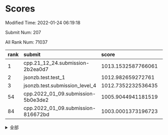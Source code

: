 # Scores

Modified Time: 2022-01-24 06:19:18

Submit Num: 207

All Rank Num: 71037

| rank |               submit               |       score        |       sigma        | pk_num |
| :--- | :--------------------------------- | :----------------- | :----------------- | :----- |
| 1    | cpp.21_12_24.submission-2b2ea0d7   | 1013.1532587766061 | 0.8220463483857556 | 1369   |
| 2    | jsonzb.test.test_1                 | 1012.982659272761  | 0.8391896192370065 | 1378   |
| 3    | jsonzb.test.submission_level_4     | 1012.7352232536435 | 0.8155141646578651 | 1371   |
| 54   | cpp.2022_01_09.submission-5b0e3de2 | 1005.9044941181519 | 0.7308535896223619 | 1368   |
| 84   | cpp.2022_01_09.submission-816672bd | 1003.0001373196723 | 0.6972333169299636 | 1377   |


<details>
<summary>全部</summary>

| rank |                 submit                 |       score        |       sigma        | pk_num |
| :--- | :------------------------------------- | :----------------- | :----------------- | :----- |
| 1    | cpp.21_12_24.submission-2b2ea0d7       | 1013.1532587766061 | 0.8220463483857556 | 1369   |
| 2    | jsonzb.test.test_1                     | 1012.982659272761  | 0.8391896192370065 | 1378   |
| 3    | jsonzb.test.submission_level_4         | 1012.7352232536435 | 0.8155141646578651 | 1371   |
| 4    | gobigger.level_3.submission_level_3_38 | 1011.8829951389915 | 0.7924414348752772 | 1373   |
| 5    | gobigger.level_3.submission_level_3_26 | 1011.4547106394339 | 0.7835230351488945 | 1373   |
| 6    | gobigger.level_3.submission_level_3_25 | 1011.4097326476965 | 0.7746228955746842 | 1373   |
| 7    | gobigger.level_3.submission_level_3_41 | 1011.1072917766917 | 0.7763519984768296 | 1374   |
| 8    | gobigger.level_3.submission_level_3_6  | 1010.9668550697588 | 0.7817921495146378 | 1372   |
| 9    | gobigger.level_3.submission_level_3_27 | 1010.8506496217514 | 0.770503456749636  | 1371   |
| 10   | gobigger.level_3.submission_level_3_31 | 1010.8224128032595 | 0.7473586846451075 | 1364   |
| 11   | gobigger.level_3.submission_level_3_42 | 1010.6552382432542 | 0.7542879159605144 | 1376   |
| 12   | gobigger.level_3.submission_level_3_32 | 1010.6442341108146 | 0.7597401052766101 | 1372   |
| 13   | gobigger.level_3.submission_level_3_2  | 1010.6269916093307 | 0.7541694154497581 | 1375   |
| 14   | gobigger.level_3.submission_level_3_16 | 1010.6213278955272 | 0.7777136724043526 | 1378   |
| 15   | gobigger.level_3.submission_level_3_3  | 1010.6064581702697 | 0.7677320119677298 | 1374   |
| 16   | gobigger.level_3.submission_level_3_45 | 1010.5810007101062 | 0.7895089522835929 | 1367   |
| 17   | gobigger.level_3.submission_level_3_21 | 1010.5056264904098 | 0.7706751724645121 | 1368   |
| 18   | gobigger.level_3.submission_level_3_17 | 1010.5017307390008 | 0.7569692376338325 | 1372   |
| 19   | gobigger.level_3.submission_level_3_13 | 1010.4657253321259 | 0.7403982098913067 | 1375   |
| 20   | gobigger.level_3.submission_level_3_10 | 1010.4009538421737 | 0.7605544957957843 | 1371   |
| 21   | gobigger.level_3.submission_level_3_40 | 1010.3893891754648 | 0.7483390492769125 | 1376   |
| 22   | gobigger.level_3.submission_level_3_0  | 1010.3441006935136 | 0.7550629691480415 | 1372   |
| 23   | gobigger.level_3.submission_level_3_15 | 1010.294341960789  | 0.7632624022182536 | 1371   |
| 24   | gobigger.level_3.submission_level_3_29 | 1010.2672119362145 | 0.7621062072043556 | 1372   |
| 25   | gobigger.level_3.submission_level_3_30 | 1010.2374759962042 | 0.7657100765212989 | 1371   |
| 26   | gobigger.level_3.submission_level_3_20 | 1010.1957793459791 | 0.7768637323892873 | 1366   |
| 27   | gobigger.level_3.submission_level_3_1  | 1010.1854454377063 | 0.7592750681871143 | 1370   |
| 28   | gobigger.level_3.submission_level_3_37 | 1009.9993609761866 | 0.7678148379034745 | 1377   |
| 29   | gobigger.level_3.submission_level_3_4  | 1009.9653932952629 | 0.8022623045577667 | 1371   |
| 30   | gobigger.level_3.submission_level_3_7  | 1009.911877441353  | 0.7780713381005704 | 1369   |
| 31   | gobigger.level_3.submission_level_3_46 | 1009.873925227465  | 0.7646291270523616 | 1378   |
| 32   | gobigger.level_3.submission_level_3_36 | 1009.8520132598477 | 0.7622776337361151 | 1379   |
| 33   | gobigger.level_3.submission_level_3_23 | 1009.7415046061316 | 0.7509353877826784 | 1373   |
| 34   | gobigger.level_3.submission_level_3_44 | 1009.7037010861575 | 0.7473292195731005 | 1371   |
| 35   | gobigger.level_3.submission_level_3_28 | 1009.6402945287304 | 0.7574869974451873 | 1375   |
| 36   | gobigger.level_3.submission_level_3_48 | 1009.6265013488804 | 0.7579461220673553 | 1374   |
| 37   | gobigger.level_3.submission_level_3_47 | 1009.5515036986828 | 0.7474691599517578 | 1373   |
| 38   | gobigger.level_3.submission_level_3_24 | 1009.4263106377836 | 0.7422446630435867 | 1374   |
| 39   | gobigger.level_3.submission_level_3_19 | 1009.3787315701059 | 0.7551372091373926 | 1371   |
| 40   | gobigger.level_3.submission_level_3_14 | 1009.3224179227116 | 0.744813387925576  | 1375   |
| 41   | gobigger.level_3.submission_level_3_8  | 1009.1928046695344 | 0.7385318965923611 | 1368   |
| 42   | gobigger.level_3.submission_level_3_39 | 1009.177789487996  | 0.7677484999905284 | 1375   |
| 43   | gobigger.level_3.submission_level_3_33 | 1009.153528814642  | 0.7667540146137485 | 1377   |
| 44   | gobigger.level_3.submission_level_3_11 | 1009.065956260045  | 0.7381669340310071 | 1373   |
| 45   | gobigger.level_3.submission_level_3_9  | 1008.9762094015801 | 0.7386194662886896 | 1375   |
| 46   | gobigger.level_3.submission_level_3_49 | 1008.9699555832888 | 0.7656553522739163 | 1368   |
| 47   | gobigger.level_3.submission_level_3_5  | 1008.9568757152998 | 0.7406655536735406 | 1369   |
| 48   | gobigger.level_3.submission_level_3_34 | 1008.9471786309512 | 0.7502388276583208 | 1372   |
| 49   | gobigger.level_3.submission_level_3_12 | 1008.9036586394357 | 0.7637032856325369 | 1376   |
| 50   | gobigger.level_3.submission_level_3_22 | 1008.7828012522787 | 0.7809897185714582 | 1377   |
| 51   | gobigger.level_3.submission_level_3_35 | 1008.4977931480504 | 0.7586620687579079 | 1374   |
| 52   | gobigger.level_3.submission_level_3_18 | 1008.3894545334479 | 0.728636242183875  | 1373   |
| 53   | gobigger.level_3.submission_level_3_43 | 1007.8843117175952 | 0.7464332402950752 | 1373   |
| 54   | cpp.2022_01_09.submission-5b0e3de2     | 1005.9044941181519 | 0.7308535896223619 | 1368   |
| 55   | gobigger.level_1.submission_level_1_1  | 1004.8171321509574 | 0.7163371473142344 | 1371   |
| 56   | gobigger.level_1.submission_level_1_35 | 1004.4162295888816 | 0.7225665793412478 | 1371   |
| 57   | gobigger.level_1.submission_level_1_41 | 1004.3737516699525 | 0.7234277326024432 | 1374   |
| 58   | gobigger.level_1.submission_level_1_28 | 1004.3575026492354 | 0.714609460930236  | 1378   |
| 59   | gobigger.level_1.submission_level_1_49 | 1004.3403681495026 | 0.7274531689004081 | 1371   |
| 60   | gobigger.level_1.submission_level_1_34 | 1004.3125630358272 | 0.7291921368938196 | 1375   |
| 61   | gobigger.level_1.submission_level_1_16 | 1004.1802952982093 | 0.7283847701407927 | 1375   |
| 62   | gobigger.level_1.submission_level_1_11 | 1004.1404760499563 | 0.7171156725278444 | 1376   |
| 63   | gobigger.level_1.submission_level_1_7  | 1004.110750105169  | 0.728427684485193  | 1371   |
| 64   | gobigger.level_1.submission_level_1_32 | 1003.9935021204583 | 0.7195937903045966 | 1370   |
| 65   | gobigger.level_1.submission_level_1_24 | 1003.9544898912222 | 0.7232554637487979 | 1372   |
| 66   | gobigger.level_1.submission_level_1_33 | 1003.8584840974887 | 0.7135495852447455 | 1372   |
| 67   | gobigger.level_1.submission_level_1_44 | 1003.7880479316816 | 0.7285418504368172 | 1375   |
| 68   | gobigger.level_1.submission_level_1_3  | 1003.6637869620977 | 0.7290512284003158 | 1373   |
| 69   | gobigger.level_1.submission_level_1_2  | 1003.5188837517112 | 0.7097025221782985 | 1373   |
| 70   | gobigger.level_1.submission_level_1_5  | 1003.5129161962348 | 0.7235621326342936 | 1370   |
| 71   | gobigger.level_1.submission_level_1_21 | 1003.4572293172531 | 0.7118951351459233 | 1375   |
| 72   | gobigger.level_1.submission_level_1_38 | 1003.452543785639  | 0.7110617579629405 | 1375   |
| 73   | gobigger.level_1.submission_level_1_6  | 1003.4321709317927 | 0.7227024812384264 | 1370   |
| 74   | gobigger.level_1.submission_level_1_39 | 1003.311425703665  | 0.7118450466611316 | 1375   |
| 75   | gobigger.level_1.submission_level_1_40 | 1003.3042470428131 | 0.7297608000080109 | 1369   |
| 76   | gobigger.level_1.submission_level_1_19 | 1003.1896469228464 | 0.7142258656999204 | 1368   |
| 77   | gobigger.level_1.submission_level_1_17 | 1003.1878441111055 | 0.7066845922105394 | 1369   |
| 78   | gobigger.level_1.submission_level_1_23 | 1003.1627317655241 | 0.7142160716686802 | 1371   |
| 79   | gobigger.level_1.submission_level_1_31 | 1003.1250922183882 | 0.6983639041279995 | 1368   |
| 80   | gobigger.level_1.submission_level_1_27 | 1003.0885441413039 | 0.7226463252200656 | 1373   |
| 81   | gobigger.level_1.submission_level_1_46 | 1003.0409752620208 | 0.7124603004091481 | 1369   |
| 82   | gobigger.level_1.submission_level_1_13 | 1003.0138654103271 | 0.7095021837241261 | 1374   |
| 83   | gobigger.level_1.submission_level_1_45 | 1003.0126085323336 | 0.7163376946647103 | 1379   |
| 84   | cpp.2022_01_09.submission-816672bd     | 1003.0001373196723 | 0.6972333169299636 | 1377   |
| 85   | gobigger.level_1.submission_level_1_37 | 1002.989876581951  | 0.7242448627257598 | 1373   |
| 86   | gobigger.level_1.submission_level_1_4  | 1002.9679593536953 | 0.7171299402095432 | 1376   |
| 87   | gobigger.level_1.submission_level_1_20 | 1002.9322957326624 | 0.7116972556004763 | 1380   |
| 88   | gobigger.level_1.submission_level_1_22 | 1002.9105446060403 | 0.7028301826196355 | 1378   |
| 89   | gobigger.level_1.submission_level_1_25 | 1002.89735308151   | 0.7149078348626337 | 1370   |
| 90   | gobigger.level_1.submission_level_1_10 | 1002.8485134646979 | 0.7248784995870589 | 1373   |
| 91   | gobigger.level_1.submission_level_1_42 | 1002.8252658580722 | 0.7141235311267962 | 1376   |
| 92   | gobigger.level_1.submission_level_1_26 | 1002.8181104450143 | 0.720735973462226  | 1375   |
| 93   | gobigger.level_1.submission_level_1_30 | 1002.7924954058415 | 0.7225547568567707 | 1375   |
| 94   | gobigger.level_1.submission_level_1_15 | 1002.6032481442152 | 0.7142225010353849 | 1370   |
| 95   | gobigger.level_1.submission_level_1_0  | 1002.551058287776  | 0.7154417045655989 | 1372   |
| 96   | gobigger.level_1.submission_level_1_18 | 1002.5095076411562 | 0.7139870567577132 | 1376   |
| 97   | gobigger.level_1.submission_level_1_8  | 1002.4416120521821 | 0.6940056858711903 | 1365   |
| 98   | gobigger.level_1.submission_level_1_9  | 1002.3622434932441 | 0.7107881732687718 | 1377   |
| 99   | gobigger.level_1.submission_level_1_29 | 1002.3383212775751 | 0.7188652456889709 | 1369   |
| 100  | gobigger.level_1.submission_level_1_36 | 1002.2482550061685 | 0.7124308303616905 | 1374   |
| 101  | gobigger.level_1.submission_level_1_48 | 1002.1373682517507 | 0.7040607924024398 | 1367   |
| 102  | gobigger.level_1.submission_level_1_43 | 1002.1049173686952 | 0.7076550378734879 | 1373   |
| 103  | gobigger.level_1.submission_level_1_12 | 1001.6062731498217 | 0.7168906152877093 | 1369   |
| 104  | gobigger.level_1.submission_level_1_47 | 1001.567517114522  | 0.71004424451355   | 1371   |
| 105  | gobigger.level_1.submission_level_1_14 | 1001.548941186558  | 0.7286669321258827 | 1367   |
| 106  | gobigger.random.submission_random_41   | 997.6594203912751  | 0.7022106342572229 | 1377   |
| 107  | gobigger.random.submission_random_18   | 997.6411993272241  | 0.7179072885755914 | 1371   |
| 108  | gobigger.random.submission_random_20   | 997.1441740940274  | 0.720901175047035  | 1367   |
| 109  | gobigger.random.submission_random_47   | 996.7248303960642  | 0.7018148846260321 | 1370   |
| 110  | gobigger.random.submission_random_16   | 996.6514198071476  | 0.703234299242172  | 1372   |
| 111  | gobigger.random.submission_random_13   | 996.6139117591221  | 0.7029782602199061 | 1365   |
| 112  | gobigger.random.submission_random_25   | 996.6057210755791  | 0.7210044755892779 | 1369   |
| 113  | gobigger.random.submission_random_17   | 996.5416436790844  | 0.7157015014297008 | 1370   |
| 114  | gobigger.random.submission_random_14   | 996.4203116223644  | 0.7105591167859041 | 1375   |
| 115  | gobigger.random.submission_random_21   | 996.3291111906757  | 0.7057038122848001 | 1376   |
| 116  | gobigger.random.submission_random_26   | 996.2973491547447  | 0.7083902714088979 | 1373   |
| 117  | gobigger.random.submission_random_27   | 996.2725533276424  | 0.7128416528239889 | 1372   |
| 118  | gobigger.random.submission_random_5    | 996.2265954685945  | 0.7078603081614193 | 1373   |
| 119  | gobigger.random.submission_random_44   | 996.1927784806346  | 0.6938061120547265 | 1375   |
| 120  | gobigger.random.submission_random_9    | 996.1196986949682  | 0.7199066095552152 | 1377   |
| 121  | gobigger.random.submission_random_22   | 996.0848180035421  | 0.7160455476122263 | 1375   |
| 122  | gobigger.random.submission_random_8    | 996.081752385028   | 0.7037157326257077 | 1371   |
| 123  | gobigger.random.submission_random_48   | 996.0207452639294  | 0.7163767412033454 | 1375   |
| 124  | gobigger.random.submission_random_38   | 995.9987195145974  | 0.7277726965949132 | 1368   |
| 125  | gobigger.random.submission_random_31   | 995.9435244633971  | 0.7123418057938095 | 1372   |
| 126  | gobigger.random.submission_random_1    | 995.9401143779913  | 0.7024592896347976 | 1369   |
| 127  | gobigger.random.submission_random_0    | 995.9109523561069  | 0.71113854480518   | 1372   |
| 128  | gobigger.random.submission_random_42   | 995.8787125092688  | 0.7031022979548749 | 1370   |
| 129  | gobigger.random.submission_random_49   | 995.8329561767439  | 0.714128814604131  | 1373   |
| 130  | gobigger.random.submission_random_24   | 995.792240155128   | 0.7100330954746794 | 1379   |
| 131  | gobigger.random.submission_random_45   | 995.7741664043323  | 0.7146719745272962 | 1376   |
| 132  | gobigger.random.submission_random_28   | 995.7617137718117  | 0.7085977349794131 | 1373   |
| 133  | gobigger.random.submission_random_23   | 995.7353939851334  | 0.7106896541473097 | 1368   |
| 134  | gobigger.random.submission_random_29   | 995.5935765933496  | 0.7113058940228917 | 1375   |
| 135  | gobigger.random.submission_random_39   | 995.5355122335149  | 0.7115363616036977 | 1373   |
| 136  | gobigger.random.submission_random_10   | 995.5333402455801  | 0.704127071764438  | 1373   |
| 137  | gobigger.random.submission_random_7    | 995.5280972031599  | 0.7261589301543134 | 1373   |
| 138  | gobigger.random.submission_random_6    | 995.5058837273508  | 0.7253867606929818 | 1367   |
| 139  | gobigger.random.submission_random_37   | 995.4722654536338  | 0.701207962175521  | 1374   |
| 140  | gobigger.random.submission_random_2    | 995.4688958156495  | 0.7058116966660203 | 1376   |
| 141  | gobigger.random.submission_random_4    | 995.394693737599   | 0.713021852580417  | 1373   |
| 142  | gobigger.random.submission_random_15   | 995.3232068625061  | 0.7121612188584139 | 1375   |
| 143  | gobigger.random.submission_random_32   | 995.3227181344218  | 0.7100902251431386 | 1371   |
| 144  | gobigger.random.submission_random_33   | 995.3000299869827  | 0.7178447972910841 | 1372   |
| 145  | gobigger.random.submission_random_34   | 995.2529276286946  | 0.7130487890808016 | 1374   |
| 146  | gobigger.random.submission_random_43   | 995.2507770740755  | 0.7086918240060237 | 1373   |
| 147  | gobigger.random.submission_random_3    | 995.143136369137   | 0.7100461822868458 | 1378   |
| 148  | gobigger.random.submission_random_30   | 995.1409369810983  | 0.706635949657279  | 1372   |
| 149  | gobigger.random.submission_random_36   | 994.9056160220943  | 0.7346696682434867 | 1373   |
| 150  | gobigger.random.submission_random_40   | 994.6336827546104  | 0.7203015008941737 | 1378   |
| 151  | gobigger.random.submission_random_11   | 994.6162937984814  | 0.7153402896764797 | 1368   |
| 152  | gobigger.random.submission_random_46   | 994.5366334836184  | 0.7252016874360183 | 1376   |
| 153  | gobigger.random.submission_random_12   | 994.3770494792244  | 0.7068652017722089 | 1372   |
| 154  | gobigger.level_2.submission_level_2_48 | 994.0731115900555  | 0.7224057518451218 | 1376   |
| 155  | gobigger.random.submission_random_35   | 993.9779515246464  | 0.7277685252255895 | 1378   |
| 156  | gobigger.random.submission_random_19   | 993.9770514524702  | 0.7361536270549449 | 1372   |
| 157  | gobigger.level_2.submission_level_2_25 | 993.9048637327661  | 0.7345146982781562 | 1379   |
| 158  | gobigger.level_2.submission_level_2_7  | 993.8182433374988  | 0.7392547577927552 | 1372   |
| 159  | gobigger.level_2.submission_level_2_4  | 993.5652912639964  | 0.7256135019246092 | 1372   |
| 160  | gobigger.level_2.submission_level_2_12 | 993.5151124148373  | 0.7264535060001546 | 1374   |
| 161  | gobigger.level_2.submission_level_2_17 | 993.4917990747535  | 0.7432950808907914 | 1371   |
| 162  | gobigger.level_2.submission_level_2_16 | 993.3581841695385  | 0.7279722069426148 | 1372   |
| 163  | gobigger.level_2.submission_level_2_19 | 993.3503831573772  | 0.7511189961254209 | 1375   |
| 164  | gobigger.level_2.submission_level_2_40 | 993.3084608277056  | 0.7352255983720266 | 1374   |
| 165  | gobigger.level_2.submission_level_2_47 | 992.9665875946122  | 0.7491236883498551 | 1371   |
| 166  | gobigger.level_2.submission_level_2_45 | 992.8794223670492  | 0.7526576669554655 | 1372   |
| 167  | gobigger.level_2.submission_level_2_38 | 992.8064186444716  | 0.7447473392810017 | 1379   |
| 168  | gobigger.level_2.submission_level_2_2  | 992.745500793922   | 0.759381765336767  | 1372   |
| 169  | gobigger.level_2.submission_level_2_9  | 992.7427032212662  | 0.7497441503756549 | 1366   |
| 170  | gobigger.level_2.submission_level_2_15 | 992.7045063694189  | 0.7594006736807061 | 1372   |
| 171  | gobigger.level_2.submission_level_2_5  | 992.6331411318611  | 0.7455954384851775 | 1371   |
| 172  | gobigger.level_2.submission_level_2_49 | 992.6248592050075  | 0.7421084125230719 | 1373   |
| 173  | gobigger.level_2.submission_level_2_0  | 992.5461409358849  | 0.7461640188400347 | 1371   |
| 174  | gobigger.level_2.submission_level_2_22 | 992.5169293430544  | 0.7463509797474598 | 1372   |
| 175  | gobigger.level_2.submission_level_2_31 | 992.4985767748564  | 0.7298508415451637 | 1368   |
| 176  | gobigger.level_2.submission_level_2_14 | 992.4402473163216  | 0.746146076296686  | 1371   |
| 177  | gobigger.level_2.submission_level_2_1  | 992.3209365263924  | 0.7619455215578524 | 1372   |
| 178  | gobigger.level_2.submission_level_2_3  | 992.2628526195132  | 0.7440241611250666 | 1375   |
| 179  | gobigger.level_2.submission_level_2_36 | 992.2101150625973  | 0.7375732064959162 | 1373   |
| 180  | gobigger.level_2.submission_level_2_28 | 992.2062922474232  | 0.7510264333742388 | 1374   |
| 181  | gobigger.level_2.submission_level_2_41 | 992.1635608033437  | 0.7210455138915421 | 1376   |
| 182  | gobigger.level_2.submission_level_2_8  | 992.1411709646865  | 0.7519621595586639 | 1373   |
| 183  | gobigger.level_2.submission_level_2_34 | 992.0986253197785  | 0.7432620543312706 | 1373   |
| 184  | gobigger.level_2.submission_level_2_6  | 992.045493115049   | 0.7492411762029333 | 1375   |
| 185  | gobigger.level_2.submission_level_2_10 | 991.9803481994443  | 0.7354886134008848 | 1373   |
| 186  | gobigger.level_2.submission_level_2_23 | 991.9373157052017  | 0.7624137845061452 | 1369   |
| 187  | gobigger.level_2.submission_level_2_13 | 991.9345149673045  | 0.7346785304380976 | 1371   |
| 188  | gobigger.level_2.submission_level_2_35 | 991.9252948192556  | 0.7493329128350804 | 1368   |
| 189  | gobigger.level_2.submission_level_2_46 | 991.8918547910389  | 0.7544968200943314 | 1369   |
| 190  | gobigger.level_2.submission_level_2_44 | 991.8268042634327  | 0.7427735079474398 | 1375   |
| 191  | gobigger.level_2.submission_level_2_30 | 991.8248823688295  | 0.7415659224916175 | 1374   |
| 192  | gobigger.level_2.submission_level_2_18 | 991.7960476825062  | 0.7363756926511817 | 1370   |
| 193  | gobigger.level_2.submission_level_2_42 | 991.6178047737009  | 0.7419583830566112 | 1375   |
| 194  | gobigger.level_2.submission_level_2_21 | 991.6040273381936  | 0.7693020080421524 | 1377   |
| 195  | gobigger.level_2.submission_level_2_32 | 991.4287946921746  | 0.7394844814814194 | 1372   |
| 196  | gobigger.level_2.submission_level_2_20 | 991.4023264422829  | 0.7380617899113546 | 1376   |
| 197  | gobigger.level_2.submission_level_2_43 | 991.4011963296574  | 0.7493752412357    | 1377   |
| 198  | gobigger.level_2.submission_level_2_24 | 991.3994652142193  | 0.7593007189842786 | 1368   |
| 199  | gobigger.level_2.submission_level_2_29 | 991.2472179991374  | 0.7560888978202317 | 1374   |
| 200  | gobigger.level_2.submission_level_2_27 | 991.0494141524262  | 0.7443620888718915 | 1370   |
| 201  | gobigger.level_2.submission_level_2_26 | 990.6604593598323  | 0.7733924084553108 | 1374   |
| 202  | gobigger.level_2.submission_level_2_37 | 990.4681039714621  | 0.7778740745810286 | 1375   |
| 203  | gobigger.level_2.submission_level_2_33 | 990.4117809020236  | 0.7604489189591472 | 1373   |
| 204  | gobigger.level_2.submission_level_2_39 | 989.7421564773831  | 0.7693401297276553 | 1373   |
| 205  | gobigger.level_2.submission_level_2_11 | 989.2551805673813  | 0.7834542548064395 | 1373   |
| 206  | gobigger.none.submission_none_1        | 977.6636795568068  | 1.2935393175602055 | 1372   |
| 207  | gobigger.none.submission_none_0        | 974.6985072684813  | 1.56814045186391   | 1373   |

</details>